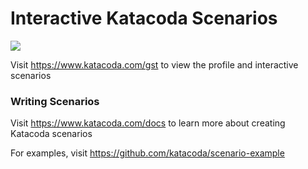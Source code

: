 # Interactive Katacoda Scenarios

[![](http://shields.katacoda.com/katacoda/gst/count.svg)](https://www.katacoda.com/gst "Get your profile on Katacoda.com")

Visit https://www.katacoda.com/gst to view the profile and interactive scenarios

### Writing Scenarios
Visit https://www.katacoda.com/docs to learn more about creating Katacoda scenarios

For examples, visit https://github.com/katacoda/scenario-example
